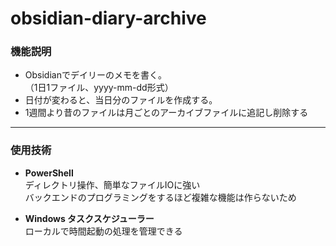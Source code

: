 # obsidian-diary-archive  
### 機能説明  　
- Obsidianでデイリーのメモを書く。  
  （1日1ファイル、yyyy-mm-dd形式）  
- 日付が変わると、当日分のファイルを作成する。  
- 1週間より昔のファイルは月ごとのアーカイブファイルに追記し削除する  

---
### 使用技術  
- **PowerShell**  
  ディレクトリ操作、簡単なファイルIOに強い  
  バックエンドのプログラミングをするほど複雑な機能は作らないため  

- **Windows タスクスケジューラー**  
  ローカルで時間起動の処理を管理できる  